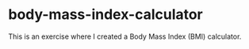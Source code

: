 # body-mass-index-calculator
This is an exercise where I created a Body Mass Index (BMI) calculator.
